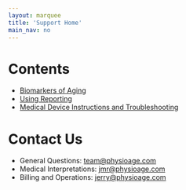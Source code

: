 ```yaml
---
layout: marquee
title: 'Support Home'
main_nav: no
---
```


Contents
========
* [Biomarkers of Aging](content/biomarkers)
* [Using Reporting](content/reporting)
* [Medical Device Instructions and Troubleshooting](content/devices)

Contact Us
==========
* General Questions: [team@physioage.com](mailto:team@physioage.com)
* Medical Interpretations: [jmr@physioage.com](mailto:jmr@physioage.com)
* Billing and Operations: [jerry@physioage.com](mailto:jerry@physioage.com)
